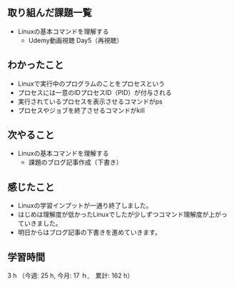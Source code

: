 ## 取り組んだ課題一覧
- Linuxの基本コマンドを理解する
  - Udemy動画視聴 Day5（再視聴）
## わかったこと
- Linuxで実行中のプログラムのことをプロセスという
- プロセスには一意のIDプロセスID（PID）が付与される
- 実行されているプロセスを表示させるコマンドがps
- プロセスやジョブを終了させるコマンドがkill
## 次やること
- Linuxの基本コマンドを理解する
  - 課題のブログ記事作成（下書き）
## 感じたこと
- Linuxの学習インプットが一通り終了しました。
- はじめは理解度が低かったLinuxでしたが少しずつコマンド理解度が上がっていきました。
- 明日からはブログ記事の下書きを進めていきます。
## 学習時間
3 h （今週: 25 h, 今月: 17 ｈ,　累計: 162 h）
